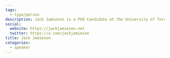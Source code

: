 ```yaml
---
tags:
  - type/person
description: Jack Jamieson is a PhD Candidate at the University of Toronto’s Faculty of Information. His research is concerned with values, labour, and interoperability in emerging Web technologies.
social:
  website: https://jackjamieson.net
  twitter: https://x.com/jackjamieson
title: Jack Jamieson
categories:
  - speaker
---
```

